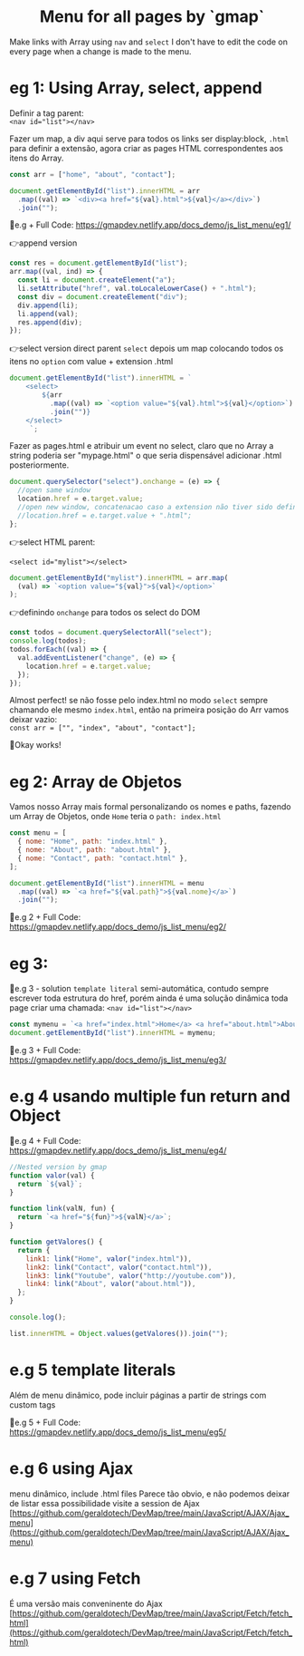 <h1 align="center">
Menu for all pages by `gmap`
</h1>

Make links with Array using `nav` and `select` I don't have to edit the code on every page when a change is made to the menu.

# eg 1: Using Array, select, append

Definir a tag parent:  
`<nav id="list"></nav>`

Fazer um map, a div aqui serve para todos os links ser display:block, `.html` para definir a extensão, agora criar as pages HTML correspondentes aos itens do Array.

```js
const arr = ["home", "about", "contact"];

document.getElementById("list").innerHTML = arr
  .map((val) => `<div><a href="${val}.html">${val}</a></div>`)
  .join("");
```

🔰e.g + Full Code: https://gmapdev.netlify.app/docs_demo/js_list_menu/eg1/

👉append version

```js
const res = document.getElementById("list");
arr.map((val, ind) => {
  const li = document.createElement("a");
  li.setAttribute("href", val.toLocaleLowerCase() + ".html");
  const div = document.createElement("div");
  div.append(li);
  li.append(val);
  res.append(div);
});
```

👉select version direct
parent `select` depois um map colocando todos os itens no `option` com value + extension .html

```js
document.getElementById("list").innerHTML = `
    <select>
        ${arr
          .map((val) => `<option value="${val}.html">${val}</option>`)
          .join("")}
    </select>
     `;
```

Fazer as pages.html e atribuir um event no select, claro que no Array a string poderia ser "mypage.html" o que seria dispensável adicionar .html posteriormente.

```js
document.querySelector("select").onchange = (e) => {
  //open same window
  location.href = e.target.value;
  //open new window, concatenacao caso a extension não tiver sido definida no option.
  //location.href = e.target.value + ".html";
};
```

👉select HTML parent:

`<select id="mylist"></select>`

```js
document.getElementById("mylist").innerHTML = arr.map(
  (val) => `<option value="${val}">${val}</option>`
);
```

👉definindo `onchange` para todos os select do DOM

```js
const todos = document.querySelectorAll("select");
console.log(todos);
todos.forEach((val) => {
  val.addEventListener("change", (e) => {
    location.href = e.target.value;
  });
});
```

Almost perfect! se não fosse pelo index.html no modo `select` sempre chamando ele mesmo `index.html`, então na primeira posição do Arr vamos deixar vazio:  
`const arr = ["", "index", "about", "contact"];`

🙂Okay works!

# eg 2: Array de Objetos

Vamos nosso Array mais formal personalizando os nomes e paths, fazendo um Array de Objetos, onde `Home` teria o `path: index.html`

```js
const menu = [
  { nome: "Home", path: "index.html" },
  { nome: "About", path: "about.html" },
  { nome: "Contact", path: "contact.html" },
];

document.getElementById("list").innerHTML = menu
  .map((val) => `<a href="${val.path}">${val.nome}</a>`)
  .join("");
```

🔰e.g 2 + Full Code: https://gmapdev.netlify.app/docs_demo/js_list_menu/eg2/

# eg 3:

🔰e.g 3 - solution `template literal` semi-automática, contudo sempre escrever toda estrutura do href, porém ainda é uma solução dinâmica
toda page criar uma chamada: `<nav id="list"></nav>`

```js
const mymenu = `<a href="index.html">Home</a> <a href="about.html">About</a> <a href="contact.html">Contact</a>`;
document.getElementById("list").innerHTML = mymenu;
```

🔰e.g 3 + Full Code: https://gmapdev.netlify.app/docs_demo/js_list_menu/eg3/

# e.g 4 usando multiple fun return and Object

🔰e.g 4 + Full Code: https://gmapdev.netlify.app/docs_demo/js_list_menu/eg4/

```js
//Nested version by gmap
function valor(val) {
  return `${val}`;
}

function link(valN, fun) {
  return `<a href="${fun}">${valN}</a>`;
}

function getValores() {
  return {
    link1: link("Home", valor("index.html")),
    link2: link("Contact", valor("contact.html")),
    link3: link("Youtube", valor("http://youtube.com")),
    link4: link("About", valor("about.html")),
  };
}

console.log();

list.innerHTML = Object.values(getValores()).join("");
```

# e.g 5 template literals

Além de menu dinâmico, pode incluir páginas a partir de strings com custom tags

🔰e.g 5 + Full Code: https://gmapdev.netlify.app/docs_demo/js_list_menu/eg5/

# e.g 6 using Ajax

menu dinâmico, include .html files
Parece tão obvio, e não podemos deixar de listar essa possibilidade
visite a session de Ajax [https://github.com/geraldotech/DevMap/tree/main/JavaScript/AJAX/Ajax_menu](https://github.com/geraldotech/DevMap/tree/main/JavaScript/AJAX/Ajax_menu)

# e.g 7 using Fetch

É uma versão mais conveninente do Ajax
[https://github.com/geraldotech/DevMap/tree/main/JavaScript/Fetch/fetch_html](https://github.com/geraldotech/DevMap/tree/main/JavaScript/Fetch/fetch_html)
